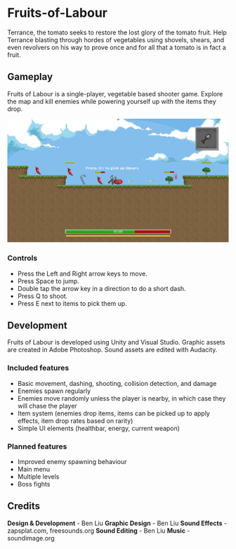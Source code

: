 # Fruits-of-Labour
Terrance, the tomato seeks to restore the lost glory of the tomato fruit. Help Terrance blasting through hordes of vegetables using shovels, shears, and even revolvers on his way to prove once and for all that a tomato is in fact a fruit.

## Gameplay
Fruits of Labour is a single-player, vegetable based shooter game. Explore the map and kill enemies while powering yourself up with the items they drop. 

![Gameplay](Screenshots/Gameplay3.PNG)

### Controls
* Press the Left and Right arrow keys to move.
* Press Space to jump.
* Double tap the arrow key in a direction to do a short dash.
* Press Q to shoot.
* Press E next to items to pick them up.

## Development
Fruits of Labour is developed using Unity and Visual Studio. Graphic assets are created in Adobe Photoshop. Sound assets are edited with Audacity.

### Included features
* Basic movement, dashing, shooting, collision detection, and damage
* Enemies spawn regularly
* Enemies move randomly unless the player is nearby, in which case they will chase the player
* Item system (enemies drop items, items can be picked up to apply effects, item drop rates based on rarity)
* Simple UI elements (healthbar, energy, current weapon)

### Planned features
* Improved enemy spawning behaviour
* Main menu
* Multiple levels
* Boss fights

## Credits
**Design & Development** - Ben Liu
**Graphic Design** - Ben Liu
**Sound Effects** - zapsplat.com, freesounds.org
**Sound Editing** - Ben Liu
**Music** - soundimage.org


